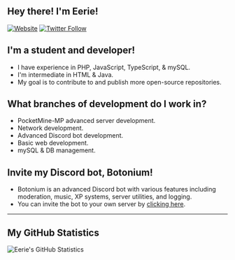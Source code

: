 ## Hey there! I'm Eerie!

[![Website](https://img.shields.io/website?label=https://eerie.ml&style=for-the-badge&url=https%3A%2F%2Fcodestackr.com)](https://eerie.ml)
[![Twitter Follow](https://img.shields.io/twitter/follow/EerieDev?color=1DA1F2&logo=twitter&style=for-the-badge)](https://twitter.com/intent/follow?original_referer=https%3A%2F%2Fgithub.com%2FEerieDev&screen_name=EerieDev)

## I'm a student and developer!

- I have experience in PHP, JavaScript, TypeScript, & mySQL.
- I'm intermediate in HTML & Java.
- My goal is to contribute to and publish more open-source repositories.

## What branches of development do I work in?

- PocketMine-MP advanced server development.
- Network development.
- Advanced Discord bot development.
- Basic web development.
- mySQL & DB management.

## Invite my Discord bot, Botonium!

- Botonium is an advanced Discord bot with various features including moderation, music, XP systems, server utilities, and logging.
- You can invite the bot to your own server by [clicking here](https://discord.com/api/oauth2/authorize?client_id=734594027717918814&permissions=1022487158&scope=bot).

---

## My GitHub Statistics

<img align="left" alt="Eerie's GitHub Statistics" src="https://github-readme-stats.codestackr.vercel.app/api?username=EerieDev&show_icons=true&hide_border=true" />

[website]: https://eerie.ml
[course]: https://eerie.ml
[twitter]: https://twitter.com/EerieDev
[youtube]: https://youtube.com/EerieDev
